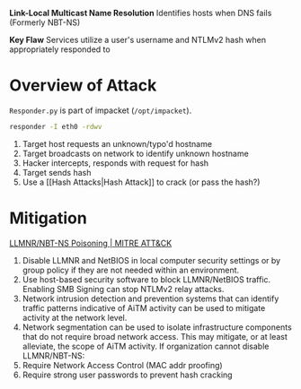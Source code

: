 
**Link-Local Multicast Name Resolution**
Identifies hosts when DNS fails (Formerly NBT-NS)

**Key Flaw**
Services utilize a user's username and NTLMv2 hash when appropriately responded to

# Overview of Attack
`Responder.py` is part of impacket (`/opt/impacket`).
```bash
responder -I eth0 -rdwv
```
1. Target host requests an unknown/typo'd hostname
2. Target broadcasts on network to identify unknown hostname
3. Hacker intercepts, responds with request for hash
4. Target sends hash
5. Use a [[Hash Attacks|Hash Attack]] to crack (or pass the hash?)
# Mitigation
[LLMNR/NBT-NS Poisoning | MITRE ATT&CK](https://attack.mitre.org/techniques/T1557/001/)
1. Disable LLMNR and NetBIOS in local computer security settings or by group policy if they are not needed within an environment.
2. Use host-based security software to block LLMNR/NetBIOS traffic. Enabling SMB Signing can stop NTLMv2 relay attacks.
3. Network intrusion detection and prevention systems that can identify traffic patterns indicative of AiTM activity can be used to mitigate activity at the network level.
4. Network segmentation can be used to isolate infrastructure components that do not require broad network access. This may mitigate, or at least alleviate, the scope of AiTM activity.
If organization cannot disable LLMNR/NBT-NS:
1. Require Network Access Control (MAC addr proofing)
2. Require strong user passwords to prevent hash cracking